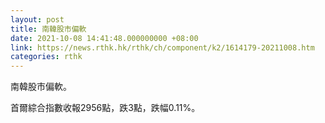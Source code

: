 ```yaml
---
layout: post
title: 南韓股市偏軟
date: 2021-10-08 14:41:48.000000000 +08:00
link: https://news.rthk.hk/rthk/ch/component/k2/1614179-20211008.htm
categories: rthk
---
```


南韓股市偏軟。

首爾綜合指數收報2956點，跌3點，跌幅0.11%。
